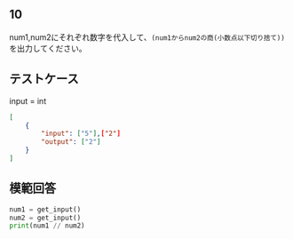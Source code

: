 ## 10

num1,num2にそれぞれ数字を代入して、`(num1からnum2の商(小数点以下切り捨て))` を出力してください。

## テストケース
input = int
```json
[
	{
		"input": ["5"],["2"]
		"output": ["2"]
	}
]
```

## 模範回答
```python
num1 = get_input()
num2 = get_input()
print(num1 // num2)
```